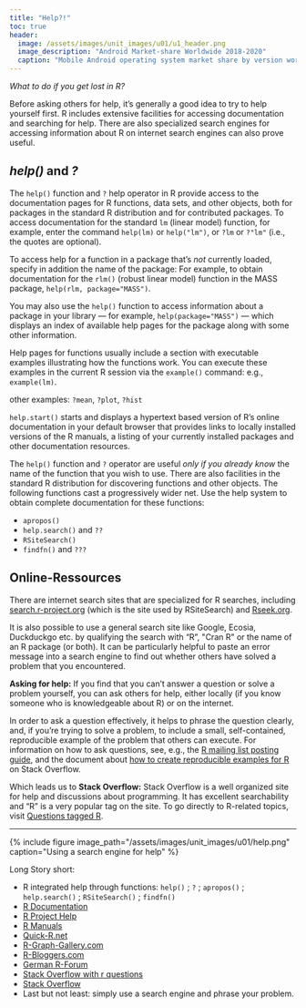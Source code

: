 ```yaml
---
title: "Help?!"
toc: true
header:
  image: /assets/images/unit_images/u01/u1_header.png
  image_description: "Android Market-share Worldwide 2018-2020"
  caption: "Mobile Android operating system market share by version worldwide from 2018 to 2020: [StatCounter](https://gs.statcounter.com/android-version-market-share/mobile/worldwide/#monthly-201907-202001) [via Statista](https://www.statista.com/statistics/921152/mobile-android-version-share-worldwide/)"
---
```

*What to do if you get lost in R?*

<!--more-->

Before asking others for help, it’s generally a good idea to try to help yourself first. R includes extensive facilities for accessing documentation and searching for help. There are also specialized search engines for accessing information about R on internet search engines can also prove useful.

## *help()* and *?*

The `help()` function and `?` help operator in R provide access to the documentation pages for R functions, data sets, and other objects, both for packages in the standard R distribution and for contributed packages. To access documentation for the standard `lm` (linear model) function, for example, enter the command `help(lm)` or `help("lm")`, or `?lm` or `?"lm"` (i.e., the quotes are optional).

To access help for a function in a package that’s *not* currently loaded, specify in addition the name of the package: For example, to obtain documentation for the `rlm()` (robust linear model) function in the MASS package, `help(rlm, package="MASS")`.

You may also use the `help()` function to access information about a package in your library — for example, `help(package="MASS")` — which displays an index of available help pages for the package along with some other information.

Help pages for functions usually include a section with executable examples illustrating how the functions work. You can execute these examples in the current R session via the `example()` command: e.g., `example(lm)`.

other examples: `?mean`, `?plot`, `?hist`

`help.start()` starts and displays a hypertext based version of R’s online documentation in your default browser that provides links to locally installed versions of the R manuals, a listing of your currently installed packages and other documentation resources.

The `help()` function and `?` operator are useful *only if you already know* the name of the function that you wish to use. There are also facilities in the standard R distribution for discovering functions and other objects. The following functions cast a progressively wider net. Use the help system to obtain complete documentation for these functions:

* `apropos()`
* `help.search()` and `??`
* `RSiteSearch()`
* `findfn()` and `???`



## Online-Ressources

There are internet search sites that are specialized for R searches, including [search.r-project.org](search.r-project.org) (which is the site used by RSiteSearch) and [Rseek.org](rseek.org).

It is also possible to use a general search site like Google, Ecosia, Duckduckgo etc. by qualifying the search with “R”, "Cran R" or the name of an R package (or both). It can be particularly helpful to paste an error message into a search engine to find out whether others have solved a problem that you encountered.

**Asking for help:**
If you find that you can’t answer a question or solve a problem yourself, you can ask others for help, either locally (if you know someone who is knowledgeable about R) or on the internet.

In order to ask a question effectively, it helps to phrase the question clearly, and, if you’re trying to solve a problem, to include a small, self-contained, reproducible example of the problem that others can execute. For information on how to ask questions, see, e.g., the [R mailing list posting guide](https://www.r-project.org/posting-guide.html), and the document about [how to create reproducible examples for R](https://stackoverflow.com/questions/5963269/how-to-make-a-great-r-reproducible-example) on Stack Overflow.

Which leads us to **Stack Overflow:**
Stack Overflow is a well organized site for help and discussions about programming. It has excellent searchability and “R” is a very popular tag on the site. To go directly to R-related topics, visit [Questions tagged R](http://stackoverflow.com/questions/tagged/r).

---

{% include figure image_path="/assets/images/unit_images/u01/help.png" caption="Using a search engine for help" %}

Long Story short:

* R integrated help through functions: `help()` ; `?` ; `apropos()` ; `help.search()` ; `RSiteSearch()` ; `findfn()`
* [R Documentation](https://www.rdocumentation.org/)
* [R Project Help](https://www.r-project.org/help.html)
* [R Manuals](https://cran.r-project.org/manuals.html)
* [Quick-R.net](https://www.statmethods.net/)
* [R-Graph-Gallery.com](https://www.r-graph-gallery.com/)
* [R-Bloggers.com](https://www.r-bloggers.com/)
* [German R-Forum](http://forum.r-statistik.de/index.php)
* [Stack Overflow with r questions](http://stackoverflow.com/questions/tagged/r)
* [Stack Overflow](https://stackoverflow.com/)
* Last but not least: simply use a search engine and phrase your problem.

<!--
## Further reading

add some day
-->
